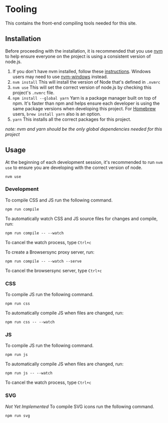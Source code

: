 # Tooling

This contains the front-end compiling tools needed for this site.

## Installation
Before proceeding with the installation, it is recommended that you use [nvm](https://github.com/creationix/nvm) to help ensure everyone on the project is using a consistent version of node.js.

1. If you don't have nvm installed, follow these [instructions](https://github.com/creationix/nvm#install-script). Windows users may need to use [nvm-windows](https://github.com/coreybutler/nvm-windows) instead.
1. `nvm install` This will install the version of Node that's defined in `.nvmrc`
1. `nvm use` This will set the correct version of node.js by checking this project's `.nvmrc` file.
1. `npm install --global yarn` Yarn is a package manager built on top of npm. It's faster than npm and helps ensure each developer is using the same package versions when developing this project. For [Homebrew](http://brew.sh/) users, `brew install yarn` also is an option.
1. `yarn` This installs all the correct packages for this project.

*note: nvm and yarn should be the only global dependencies needed for this project*


## Usage
At the beginning of each development session, it's recommended to run `nvm use` to ensure you are developing with the correct version of node.

```
nvm use
```


### Development
To compile CSS and JS run the following command.

```
npm run compile
```

To automatically watch CSS and JS source files for changes and compile, run:

```
npm run compile -- --watch
```

To cancel the watch process, type `Ctrl+c`


To create a Browsersync proxy server, run:

```
npm run compile -- --watch --serve
```

To cancel the browsersync server, type `Ctrl+c`


### CSS
To compile JS run the following command.

```
npm run css
```

To automatically compile JS when files are changed, run:

```
npm run css -- --watch
```


### JS
To compile JS run the following command.

```
npm run js
```

To automatically compile JS when files are changed, run:

```
npm run js -- --watch
```

To cancel the watch process, type `Ctrl+c`


### SVG
*Not Yet Implemented* To compile SVG icons run the following command.

```
npm run svg
```
